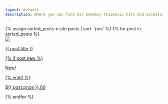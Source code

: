 ```yaml
---
layout: default
description: Where you can find DIY Gameboy Chipmusic kits and accessories
---
```


<div class="tiles">
  {%  assign sorted_posts = site.posts | sort: 'pos' %}
  {% for post in sorted_posts %}
    <div class="tile">
    	<a href="{{ post.url }}">
    		<img src="{{ post.image }}"/>
    		<p>{{ post.title }}</p>
  	  	{% if post.new %}
  	  		<div class="after">
      			<p>New!</p>
      		</div>
      	{% endif %}
    		<div class="price">
    		  <p>${{ post.price }}.00</p>
    		</div>
    	</a>
  	</div>
  {% endfor %}
</div>
